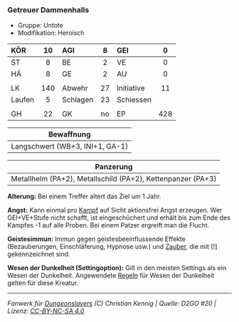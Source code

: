 ### Getreuer Dammenhalls

- Gruppe: Untote
- Modifikation: Heroisch

| KÖR    | 10  | AGI      |  8  | GEI        |  0  |
| :----- | :-: | :------- | :-: | :--------- | :-: |
| ST     |  8  | BE       |  2  | VE         |  0  |
| HÄ     |  8  | GE       |  2  | AU         |  0  |
|        |     |          |     |            |     |
| LK     | 140 | Abwehr   | 27  | Initiative | 11  |
| Laufen |  5  | Schlagen | 23  | Schiessen  |     |
|        |     |          |     |            |     |
| GH     | 22  | GK       | no  | EP         | 428 |

|           Bewaffnung            |
| :-----------------------------: |
| Langschwert (WB+3, INI+1, GA-1) |

|                          Panzerung                          |
| :---------------------------------------------------------: |
| Metallhelm (PA+2), Metallschild (PA+2), Kettenpanzer (PA+3) |

**Alterung:** Bei einem Treffer altert das Ziel um 1 Jahr.

**Angst:** Kann einmal pro [Kampf](../../grw/regeln-kampf.md) auf Sicht aktionsfrei Angst erzeugen. Wer GEI+VE+Stufe nicht schafft, ist eingeschüchert und erhält bis zum Ende des Kampfes -1 auf alle Proben. Bei einem Patzer ergreift man die Flucht.

**Geistesimmun:** Immun gegen geistesbeeinflussende Effekte (Bezauberungen, Einschläferung, Hypnose usw.) und [Zauber](../../fanwerk/zauber/zauber.md), die mit [!] gekennzeichnet sind.

**Wesen der Dunkelheit (Settingoption):** Gilt in den meisten Settings als ein Wesen der Dunkelheit. Angewendete [Regeln](../../grw/regeln-proben.md) für Wesen der Dunkelheit gelten für diese Kreatur.

---

_Fanwerk für [Dungeonslayers](https://www.dungeonslayers.net/) (C) Christian Kennig | Quelle: D2GO #20 | Lizenz: [CC-BY-NC-SA 4.0](https://creativecommons.org/licenses/by-nc-sa/4.0/deed.de)_
